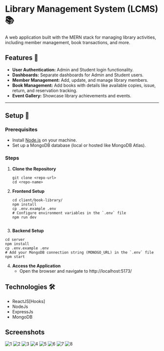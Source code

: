 # Library Management System (LCMS) 📚

A web application built with the MERN stack for managing library activities, including member management, book transactions, and more.

## Features 🚀

- **User Authentication:** Admin and Student login functionality.
- **Dashboards:** Separate dashboards for Admin and Student users.
- **Member Management:** Add, update, and manage library members.
- **Book Management:** Add books with details like available copies, issue, return, and reservation tracking.
- **Event Gallery:** Showcase library achievements and events.

---

## Setup 🔧

### Prerequisites
- Install [Node.js](https://nodejs.org/) on your machine.
- Set up a MongoDB database (local or hosted like MongoDB Atlas).

### Steps

1. **Clone the Repository**
   ```
   git clone <repo-url>
   cd <repo-name>
   ```
2. **Frontend Setup**
   ```
   cd client/book-library/
   npm install
   cp .env.example .env
   # Configure environment variables in the `.env` file
   npm run dev
  
3. **Backend Setup**
  ```
  cd server
  npm install
  cp .env.example .env
  # Add your MongoDB connection string (MONOGO_URL) in the `.env` file
  npm start
  ```
4. **Access the Application**
   - Open the browser and navigate to
     http://localhost:5173/

## Technologies 🛠

- ReactJS[Hooks]
- NodeJs
- ExpressJs
- MongoDB

## Screenshots

![1](https://user-images.githubusercontent.com/73348574/205623377-999c0de5-6796-4100-85e6-96e3e7d4fb77.png)
![2](https://user-images.githubusercontent.com/73348574/205632416-bfcc2c19-3f70-4688-bb7e-0ccd83be3038.png)
![3](https://user-images.githubusercontent.com/73348574/205632598-6b009820-20ec-4e9f-92bf-00af92d4f1a4.png)
![4](https://user-images.githubusercontent.com/73348574/205632198-d99fcc8d-903d-4b60-9cec-56f8e0716290.png)
![5](https://user-images.githubusercontent.com/73348574/205631397-2793e97e-3cc6-4b60-8ee1-ec81716b9d6d.png)
![6](https://user-images.githubusercontent.com/73348574/205631670-5dcb6437-afb1-4aaf-87d7-b47c3b01d7b1.png)
![7](https://user-images.githubusercontent.com/73348574/205631804-6c631b5e-8bcd-41c4-bb73-bab6ea8b78f7.png)
![8](https://user-images.githubusercontent.com/73348574/205631977-f393ca09-aa24-42a5-9bd7-d92d471c514c.png)
